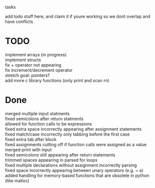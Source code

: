 tasks

add todo stuff here, and claim it if youre working so we dont overlap and have conflicts

# TODO

implement arrays (in progress)  
implement structs  
fix + operator not appearing  
fix increment/decrement operator  
stretch goal: pointers?  
add more c library functions (only print and scan rn)  


# Done

merged multiple input statments  
fixed semicolons after return statments  
allowed for function calls to be expressions  
fixed extra space incorrectly appearing after assignment statements  
fixed match/case incorrectly only tabbing before the first case  
fixed extra tab after block  
fixed assignments cutting off if function calls were assigned as a value  
merged print with input  
fixed semicolons still appearing after return statements  
trimmed spaces appearing in parsed for loops  
fixed multiple declarations without assignment incorrectly parsing  
fixed space incorrectly appearing between unary operators (e.g. ~ a)  
added handling for memory-based functions that are obsolete in python (like malloc)  
